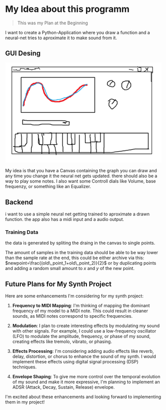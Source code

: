 # My Idea about this programm

> This was my Plan at the Beginning

I want to create a Python-Application where you draw a function and a neural-net tries to aproximate it to make sound from it.

## GUI Desing

![image](./img/desing.png)

My idea is that you have a Canvas containing the graph you can draw and any time you change it the neural net gets updated. there should also be a way to play some notes. I also want some Controll dials like Volume, base frequenzy, or something like an Equalizer.

## Backend

i want to use a simple neural net getting trained to aproximate a drawn function. the app also has a midi input and a audio output.

### Training Data

the data is generated by spliting the draing in the canvas to single points.

The amount of samples in the training data should be able to be way lower than the sample rate at the end, this could be either archive via this:
$newpoint=\frac{(old\_point_1+old\_point_2)}{2}$ or by duplicating points and adding a random small amount to $x$ and $y$ of the new point.

## Future Plans for My Synth Project

Here are some enhancements I'm considering for my synth project:

1. **Frequency to MIDI Mapping**: I'm thinking of mapping the dominant frequency of my model to a MIDI note. This could result in cleaner sounds, as MIDI notes correspond to specific frequencies.

2. **Modulation**: I plan to create interesting effects by modulating my sound with other signals. For example, I could use a low-frequency oscillator (LFO) to modulate the amplitude, frequency, or phase of my sound, creating effects like tremolo, vibrato, or phasing.

3. **Effects Processing**: I'm considering adding audio effects like reverb, delay, distortion, or chorus to enhance the sound of my synth. I would implement these effects using digital signal processing (DSP) techniques.

4. **Envelope Shaping**: To give me more control over the temporal evolution of my sound and make it more expressive, I'm planning to implement an ADSR (Attack, Decay, Sustain, Release) envelope.

I'm excited about these enhancements and looking forward to implementing them in my project!
